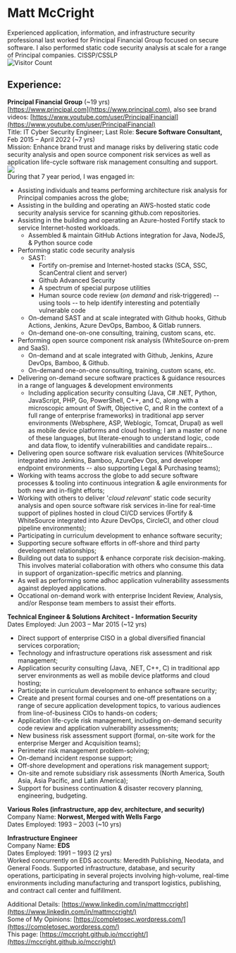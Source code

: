 # Matt McCright  
Experienced application, information, and infrastructure security professional last worked for Principal Financial Group focused on secure software. I also performed static code security analysis at scale for a range of Principal companies.  CISSP/CSSLP  
![Visitor Count](https://komarev.com/ghpvc/?username=mccright&label=Profile%20views&color=0e75b6&style=flat)  

## Experience:  
**Principal Financial Group** (~19 yrs)  
[https://www.principal.com](https://www.principal.com), also see brand videos: [https://www.youtube.com/user/PrincipalFinancial](https://www.youtube.com/user/PrincipalFinancial)  
Title: IT Cyber Security Engineer; Last Role: **Secure Software Consultant,** Feb 2015 – April 2022  (~7 yrs)  
Mission: Enhance brand trust and manage risks by delivering static code security analysis and open source component risk services as well as application life-cycle software risk management consulting and support.  
<a href="https://skillicons.dev"><img src="https://skillicons.dev/icons?i=github,git,azure,aws,java,nodejs,javascript,typescript,python,powershell,php,cs,dotnet,c,cpp,swift,go,r,linux,gitlab,vscode,idea,visualstudio,jenkins" /></a>  
During that 7 year period, I was engaged in:  
* Assisting individuals and teams performing architecture risk analysis for Principal companies across the globe;  
* Assisting in the building and operating an AWS-hosted static code security analysis service for scanning github.com repositories.  
* Assisting in the building and operating an Azure-hosted Fortify stack to service Internet-hosted workloads.  
  - Assembled & maintain GitHub Actions integration for Java, NodeJS, & Python source code  
* Performing static code security analysis  
    * SAST:  
        * Fortify on-premise and Internet-hosted stacks (SCA, SSC, ScanCentral client and server)  
        * Github Advanced Security  
        * A spectrum of special purpose utilities  
        * Human source code review (*on demand* and risk-triggered) -- using tools -- to help identify interesting and potentially vulnerable code  
    * On-demand SAST and at scale integrated with Github hooks, Github Actions, Jenkins, Azure DevOps, Bamboo, & Gitlab runners.  
    * On-demand one-on-one consulting, training, custom scans, etc.  
* Performing open source component risk analysis (WhiteSource on-prem and SaaS).  
    * On-demand and at scale integrated with Github, Jenkins, Azure DevOps, Bamboo, & Github.  
    * On-demand one-on-one consulting, training, custom scans, etc.  
* Delivering on-demand secure software practices & guidance resources in a range of languages & development environments  
    * Including application security consulting (Java, C# .NET, Python, JavaScript, PHP, Go, PowerShell, C++, and C, along with a microscopic amount of Swift, Objective C, and R in the context of a full range of enterprise frameworks) in traditional app server environments (Websphere, ASP, Weblogic, Tomcat, Drupal) as well as mobile device platforms and cloud hosting; I am a master of none of these languages, but literate-enough to understand logic, code and data flow, to identify vulnerabilities and candidate repairs...  
* Delivering open source software risk evaluation services (WhiteSource integrated into Jenkins, Bamboo, AzureDev Ops, and developer endpoint environments -- also supporting Legal & Purchasing teams);  
* Working with teams accross the globe to add secure software processes & tooling into continuous integration & agile environments for both new and in-flight efforts;  
* Working with others to deliver '*cloud relevant*' static code security analysis and open source software risk services in-line for real-time support of piplines hosted in cloud CI/CD services (Fortify & WhiteSource integrated into Azure DevOps, CircleCI, and other cloud pipeline environments);  
* Participating in curriculum development to enhance software security;  
* Supporting secure software efforts in off-shore and third party development relationships;  
* Building out data to support & enhance corporate risk decision-making.  This involves material collaboration with others who consume this data in support of organization-specific metrics and planning.  
* As well as performing some adhoc application vulnerability assessments against deployed applications.  
* Occational on-demand work with enterprise Incident Review, Analysis, and/or Response team members to assist their efforts.  


**Technical Engineer & Solutions Architect - Information Security**  
Dates Employed: Jun 2003 – Mar 2015  (~12 yrs)  
* Direct support of enterprise CISO in a global diversified financial services corporation;  
* Technology and infrastructure operations risk assessment and risk management;  
* Application security consulting (Java, .NET, C++, C) in traditional app server environments as well as mobile device platforms and cloud hosting;  
* Participate in curriculum development to enhance software security;  
* Create and present formal courses and one-off presentations on a range of secure application development topics, to various audiences from line-of-business CIOs to hands-on coders;  
* Application life-cycle risk management, including on-demand security code review and application vulnerability assessments;  
* New business risk assessment support (formal, on-site work for the enterprise Merger and Acquisition teams);  
* Perimeter risk management problem-solving;  
* On-demand incident response support;  
* Off-shore development and operations risk management support;  
* On-site and remote subsidiary risk assessments (North America, South Asia, Asia Pacific, and Latin America);  
* Support for business continuation & disaster recovery planning, engineering, budgeting.  

**Various Roles (infrastructure, app dev, architecture, and security)**  
Company Name: **Norwest, Merged with Wells Fargo**  
Dates Employed: 1993 – 2003  (~10 yrs)  

**Infrastructure Engineer**  
Company Name: **EDS**  
Dates Employed: 1991 – 1993  (2 yrs)  
Worked concurrently on EDS accounts: Meredith Publishing, Neodata, and General Foods. Supported infrastructure, database, and security operations, participating in several projects involving high-volume, real-time environments including manufacturing and transport logistics, publishing, and contract call center and fulfillment.  

Additional Details: [https://www.linkedin.com/in/mattmccright](https://www.linkedin.com/in/mattmccright/)  
Some of My Opinions: [https://completosec.wordpress.com/](https://completosec.wordpress.com/)  
This page: [https://mccright.github.io/mccright/](https://mccright.github.io/mccright/)  
